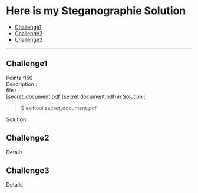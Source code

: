 # Here is my Steganographie Solution
- [Challenge1](#challenge1)
- [Challenge2](#challenge2)
- [Challenge3](#challenge3)

---
## Challenge1
Points :150 <br />
Description : <br />
file : 	<ins> <br />
[secret_document.pdf](secret document.pdf)\n
Solution : 	<br />
>$ exiftool secret_document.pdf

Solution: 
## Challenge2
Details
## Challenge3
Details 

